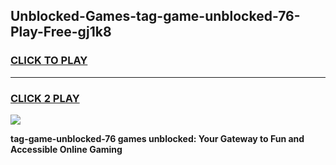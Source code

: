 
## Unblocked-Games-tag-game-unblocked-76-Play-Free-gj1k8
<h3>
<a href="https://premium76.site?title=tag-game-unblocked-76&ref=18A">CLICK TO PLAY</a></h3>
<hr>

<h3>
<a href="https://premium76.site?title=tag-game-unblocked-76&ref=18A">CLICK 2 PLAY</a>
  
</h3>

<a href="https://premium76.site?title=tag-game-unblocked-76&ref=18A"><img src="https://clearcache.store/games.png"></a>


**tag-game-unblocked-76 games unblocked: Your Gateway to Fun and Accessible Online Gaming**
